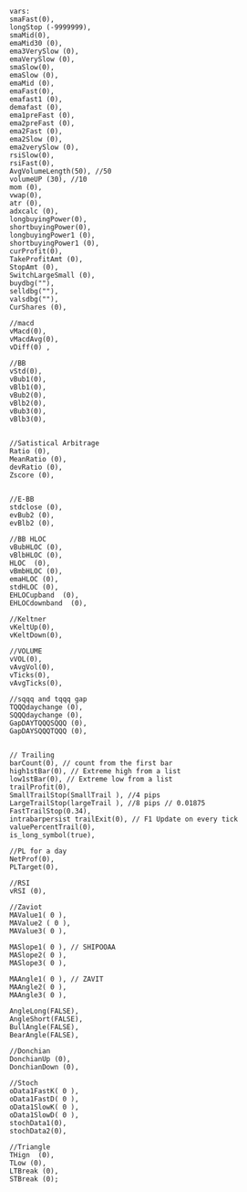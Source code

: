         vars:
        smaFast(0),
        longStop (-9999999),
        smaMid(0),
        emaMid30 (0),
        ema3VerySlow (0),
        emaVerySlow (0),
        smaSlow(0),
        emaSlow (0),
        emaMid (0),
        emaFast(0),
        emafast1 (0),
        demafast (0),
        ema1preFast (0), 
        ema2preFast (0), 
        ema2Fast (0),
        ema2Slow (0),
        ema2verySlow (0),
        rsiSlow(0),
        rsiFast(0),
        AvgVolumeLength(50), //50
        volumeUP (30), //10
        mom (0),
        vwap(0), 
        atr (0),
        adxcalc (0),
        longbuyingPower(0),
        shortbuyingPower(0),
        longbuyingPower1 (0),
        shortbuyingPower1 (0),
        curProfit(0),
        TakeProfitAmt (0),
        StopAmt (0),
        SwitchLargeSmall (0),
        buydbg(""),
        selldbg(""),
        valsdbg(""),
        CurShares (0),

        //macd
        vMacd(0), 
        vMacdAvg(0), 
        vDiff(0) ,

        //BB
        vStd(0),
        vBub1(0),
        vBlb1(0),
        vBub2(0),
        vBlb2(0),
        vBub3(0),
        vBlb3(0),


        //Satistical Arbitrage
        Ratio (0),
        MeanRatio (0),
        devRatio (0),
        Zscore (0),


        //E-BB
        stdclose (0),
        evBub2 (0),
        evBlb2 (0),

        //BB HLOC
        vBubHLOC (0),
        vBlbHLOC (0),
        HLOC  (0),
        vBmbHLOC (0),
        emaHLOC (0),
        stdHLOC (0),
        EHLOCupband  (0),
        EHLOCdownband  (0),

        //Keltner
        vKeltUp(0),
        vKeltDown(0),

        //VOLUME
        vVOL(0),
        vAvgVol(0),
        vTicks(0),
        vAvgTicks(0),

        //sqqq and tqqq gap
        TQQQdaychange (0),
        SQQQdaychange (0),
        GapDAYTQQQSQQQ (0),
        GapDAYSQQQTQQQ (0),


        // Trailing
        barCount(0), // count from the first bar
        high1stBar(0), // Extreme high from a list 
        low1stBar(0), // Extreme low from a list 
        trailProfit(0),
        SmallTrailStop(SmallTrail ), //4 pips 
        LargeTrailStop(largeTrail ), //8 pips // 0.01875
        FastTrailStop(0.34),
        intrabarpersist trailExit(0), // F1 Update on every tick
        valuePercentTrail(0),
        is_long_symbol(true),

        //PL for a day
        NetProf(0),
        PLTarget(0),

        //RSI
        vRSI (0), 

        //Zaviot
        MAValue1( 0 ),
        MAValue2 ( 0 ),
        MAValue3( 0 ), 
                
        MASlope1( 0 ), // SHIPOOAA
        MASlope2( 0 ), 
        MASlope3( 0 ), 
                
        MAAngle1( 0 ), // ZAVIT
        MAAngle2( 0 ),
        MAAngle3( 0 ),

        AngleLong(FALSE),
        AngleShort(FALSE),
        BullAngle(FALSE), 
        BearAngle(FALSE),         

        //Donchian
        DonchianUp (0),
        DonchianDown (0),                 

        //Stoch
        oData1FastK( 0 ),
        oData1FastD( 0 ), 
        oData1SlowK( 0 ),
        oData1SlowD( 0 ), 
        stochData1(0),
        stochData2(0),

        //Triangle
        THign  (0),
        TLow (0),
        LTBreak (0),
        STBreak (0);
